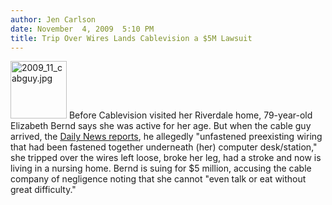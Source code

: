```yaml
---
author: Jen Carlson
date: November  4, 2009  5:10 PM
title: Trip Over Wires Lands Cablevision a $5M Lawsuit
---
```


<p><span class="mt-enclosure mt-enclosure-image" style="display: inline;"> <img alt="2009_11_cabguy.jpg" src="https://web.archive.org/web/20110623141659im_/http://gothamist.com/attachments/jen/2009_11_cabguy.jpg" width="90" height="92" class="image-right"> </span>Before Cablevision visited her Riverdale home, 79-year-old Elizabeth Bernd says she was active for her age.  But when the cable guy arrived, the <a href="https://web.archive.org/web/20110623141659/http://www.nydailynews.com/ny_local/2009/11/03/2009-11-03_woman_79_sues_cablevision_for_5m_after_suffering_stroke_and_broken_leg_in_fall_o.html?r=ny_local">Daily News reports</a>, he allegedly &quot;unfastened preexisting wiring that had been fastened together underneath (her) computer desk/station,&quot; she tripped over the wires left loose, broke her leg, had a stroke and now is living in a nursing home. Bernd is suing for $5 million, accusing the cable company of negligence noting that she cannot &quot;even talk or eat without great difficulty.&quot;</p>